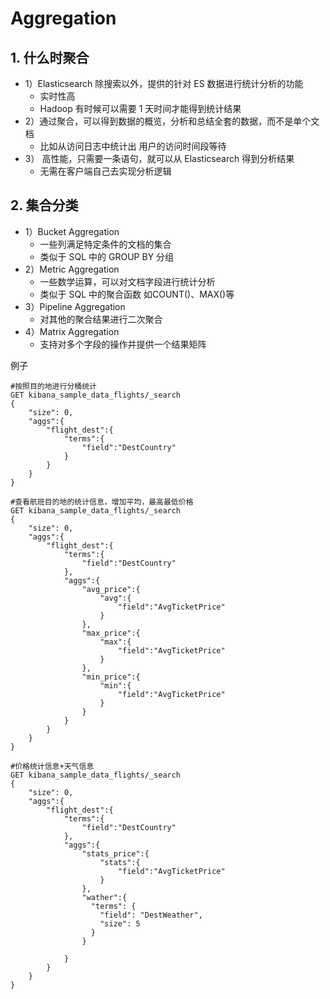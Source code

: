 # Aggregation

## 1. 什么时聚合

* 1）Elasticsearch 除搜索以外，提供的针对 ES 数据进行统计分析的功能
  * 实时性高
  * Hadoop 有时候可以需要  1 天时间才能得到统计结果
* 2）通过聚合，可以得到数据的概览，分析和总结全套的数据，而不是单个文档
  * 比如从访问日志中统计出 用户的访问时间段等待
* 3） 高性能，只需要一条语句，就可以从 Elasticsearch 得到分析结果
  * 无需在客户端自己去实现分析逻辑



## 2. 集合分类

* 1）Bucket Aggregation 
  * 一些列满足特定条件的文档的集合
  * 类似于 SQL 中的 GROUP BY 分组
* 2）Metric Aggregation
  * 一些数学运算，可以对文档字段进行统计分析
  * 类似于 SQL 中的聚合函数 如COUNT()、MAX()等
* 3）Pipeline Aggregation
  * 对其他的聚合结果进行二次聚合
* 4）Matrix Aggregation
  * 支持对多个字段的操作并提供一个结果矩阵

例子

```shell
#按照目的地进行分桶统计
GET kibana_sample_data_flights/_search
{
	"size": 0,
	"aggs":{
		"flight_dest":{
			"terms":{
				"field":"DestCountry"
			}
		}
	}
}
```

```shell
#查看航班目的地的统计信息，增加平均，最高最低价格
GET kibana_sample_data_flights/_search
{
	"size": 0,
	"aggs":{
		"flight_dest":{
			"terms":{
				"field":"DestCountry"
			},
			"aggs":{
				"avg_price":{
					"avg":{
						"field":"AvgTicketPrice"
					}
				},
				"max_price":{
					"max":{
						"field":"AvgTicketPrice"
					}
				},
				"min_price":{
					"min":{
						"field":"AvgTicketPrice"
					}
				}
			}
		}
	}
}
```

```shell
#价格统计信息+天气信息
GET kibana_sample_data_flights/_search
{
	"size": 0,
	"aggs":{
		"flight_dest":{
			"terms":{
				"field":"DestCountry"
			},
			"aggs":{
				"stats_price":{
					"stats":{
						"field":"AvgTicketPrice"
					}
				},
				"wather":{
				  "terms": {
				    "field": "DestWeather",
				    "size": 5
				  }
				}

			}
		}
	}
}
```

